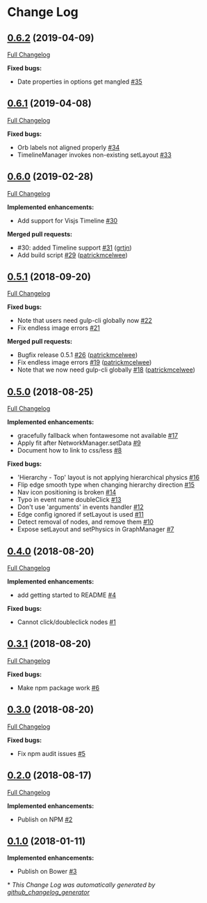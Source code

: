 # Change Log

## [0.6.2](https://github.com/grtjn/ml-visjs-graph.js/tree/0.6.2) (2019-04-09)
[Full Changelog](https://github.com/grtjn/ml-visjs-graph.js/compare/0.6.1...0.6.2)

**Fixed bugs:**

- Date properties in options get mangled [\#35](https://github.com/grtjn/ml-visjs-graph.js/issues/35)

## [0.6.1](https://github.com/grtjn/ml-visjs-graph.js/tree/0.6.1) (2019-04-08)
[Full Changelog](https://github.com/grtjn/ml-visjs-graph.js/compare/0.6.0...0.6.1)

**Fixed bugs:**

- Orb labels not aligned properly [\#34](https://github.com/grtjn/ml-visjs-graph.js/issues/34)
- TimelineManager invokes non-existing setLayout [\#33](https://github.com/grtjn/ml-visjs-graph.js/issues/33)

## [0.6.0](https://github.com/grtjn/ml-visjs-graph.js/tree/0.6.0) (2019-02-28)
[Full Changelog](https://github.com/grtjn/ml-visjs-graph.js/compare/0.5.1...0.6.0)

**Implemented enhancements:**

- Add support for Visjs Timeline [\#30](https://github.com/grtjn/ml-visjs-graph.js/issues/30)

**Merged pull requests:**

- \#30: added Timeline support [\#31](https://github.com/grtjn/ml-visjs-graph.js/pull/31) ([grtjn](https://github.com/grtjn))
- Add build script [\#29](https://github.com/grtjn/ml-visjs-graph.js/pull/29) ([patrickmcelwee](https://github.com/patrickmcelwee))

## [0.5.1](https://github.com/grtjn/ml-visjs-graph.js/tree/0.5.1) (2018-09-20)
[Full Changelog](https://github.com/grtjn/ml-visjs-graph.js/compare/0.5.0...0.5.1)

**Fixed bugs:**

- Note that users need gulp-cli globally now [\#22](https://github.com/grtjn/ml-visjs-graph.js/issues/22)
- Fix endless image errors [\#21](https://github.com/grtjn/ml-visjs-graph.js/issues/21)

**Merged pull requests:**

- Bugfix release 0.5.1 [\#26](https://github.com/grtjn/ml-visjs-graph.js/pull/26) ([patrickmcelwee](https://github.com/patrickmcelwee))
- Fix endless image errors [\#19](https://github.com/grtjn/ml-visjs-graph.js/pull/19) ([patrickmcelwee](https://github.com/patrickmcelwee))
- Note that we now need gulp-cli globally [\#18](https://github.com/grtjn/ml-visjs-graph.js/pull/18) ([patrickmcelwee](https://github.com/patrickmcelwee))

## [0.5.0](https://github.com/grtjn/ml-visjs-graph.js/tree/0.5.0) (2018-08-25)
[Full Changelog](https://github.com/grtjn/ml-visjs-graph.js/compare/0.4.0...0.5.0)

**Implemented enhancements:**

- gracefully fallback when fontawesome not available [\#17](https://github.com/grtjn/ml-visjs-graph.js/issues/17)
- Apply fit after NetworkManager.setData [\#9](https://github.com/grtjn/ml-visjs-graph.js/issues/9)
- Document how to link to css/less [\#8](https://github.com/grtjn/ml-visjs-graph.js/issues/8)

**Fixed bugs:**

- 'Hierarchy - Top' layout is not applying hierarchical physics [\#16](https://github.com/grtjn/ml-visjs-graph.js/issues/16)
- Flip edge smooth type when changing hierarchy direction [\#15](https://github.com/grtjn/ml-visjs-graph.js/issues/15)
- Nav icon positioning is broken [\#14](https://github.com/grtjn/ml-visjs-graph.js/issues/14)
- Typo in event name doubleClick [\#13](https://github.com/grtjn/ml-visjs-graph.js/issues/13)
- Don't use 'arguments' in events handler [\#12](https://github.com/grtjn/ml-visjs-graph.js/issues/12)
- Edge config ignored if setLayout is used [\#11](https://github.com/grtjn/ml-visjs-graph.js/issues/11)
- Detect removal of nodes, and remove them [\#10](https://github.com/grtjn/ml-visjs-graph.js/issues/10)
- Expose setLayout and setPhysics in GraphManager [\#7](https://github.com/grtjn/ml-visjs-graph.js/issues/7)

## [0.4.0](https://github.com/grtjn/ml-visjs-graph.js/tree/0.4.0) (2018-08-20)
[Full Changelog](https://github.com/grtjn/ml-visjs-graph.js/compare/0.3.1...0.4.0)

**Implemented enhancements:**

- add getting started to README [\#4](https://github.com/grtjn/ml-visjs-graph.js/issues/4)

**Fixed bugs:**

- Cannot click/doubleclick nodes [\#1](https://github.com/grtjn/ml-visjs-graph.js/issues/1)

## [0.3.1](https://github.com/grtjn/ml-visjs-graph.js/tree/0.3.1) (2018-08-20)
[Full Changelog](https://github.com/grtjn/ml-visjs-graph.js/compare/0.3.0...0.3.1)

**Fixed bugs:**

- Make npm package work [\#6](https://github.com/grtjn/ml-visjs-graph.js/issues/6)

## [0.3.0](https://github.com/grtjn/ml-visjs-graph.js/tree/0.3.0) (2018-08-20)
[Full Changelog](https://github.com/grtjn/ml-visjs-graph.js/compare/0.2.0...0.3.0)

**Fixed bugs:**

- Fix npm audit issues [\#5](https://github.com/grtjn/ml-visjs-graph.js/issues/5)

## [0.2.0](https://github.com/grtjn/ml-visjs-graph.js/tree/0.2.0) (2018-08-17)
[Full Changelog](https://github.com/grtjn/ml-visjs-graph.js/compare/0.1.0...0.2.0)

**Implemented enhancements:**

- Publish on NPM [\#2](https://github.com/grtjn/ml-visjs-graph.js/issues/2)

## [0.1.0](https://github.com/grtjn/ml-visjs-graph.js/tree/0.1.0) (2018-01-11)
**Implemented enhancements:**

- Publish on Bower [\#3](https://github.com/grtjn/ml-visjs-graph.js/issues/3)



\* *This Change Log was automatically generated by [github_changelog_generator](https://github.com/skywinder/Github-Changelog-Generator)*